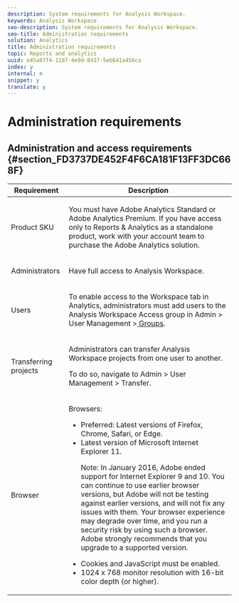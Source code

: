 ```yaml
---
description: System requirements for Analysis Workspace.
keywords: Analysis Workspace
seo-description: System requirements for Analysis Workspace.
seo-title: Administration requirements
solution: Analytics
title: Administration requirements
topic: Reports and analytics
uuid: e45a87f4-1107-4e9d-8437-5eb641a456ca
index: y
internal: n
snippet: y
translate: y
---
```


# Administration requirements


## Administration and access requirements {#section_FD3737DE452F4F6CA181F13FF3DC668F}


<table id="table_3065772701A64D4EB5F175100A60F284"> 
 <thead> 
  <tr> 
   <th colname="col1" class="entry"> Requirement </th> 
   <th colname="col2" class="entry"> Description </th> 
  </tr>
 </thead>
 <tbody> 
  <tr> 
   <td colname="col1"> Product SKU </td> 
   <td colname="col2"> <p> You must have <span class="keyword"> Adobe Analytics Standard</span> or <span class="keyword"> Adobe Analytics</span> Premium. If you have access only to Reports &amp; Analytics as a standalone product, work with your account team to purchase the <span class="keyword"> Adobe Analytics</span> solution. </p> </td> 
  </tr> 
  <tr> 
   <td colname="col1"> Administrators </td> 
   <td colname="col2"> <p>Have full access to Analysis Workspace. </p> </td> 
  </tr> 
  <tr> 
   <td colname="col1"> Users </td> 
   <td colname="col2"> <p>To enable access to the Workspace tab in Analytics, administrators must add users to the <span class="uicontrol"> Analysis Workspace Access</span> group in <span class="uicontrol"> Admin</span> &gt; <span class="uicontrol"> User Management</span> &gt;<a href="https://marketing.adobe.com/resources/help/en_US/reference/groups.html" format="https" scope="external"> Groups</a>. </p> </td> 
  </tr> 
  <tr> 
   <td colname="col1"> Transferring projects </td> 
   <td colname="col2"> <p>Administrators can transfer <span class="wintitle"> Analysis Workspace</span> projects from one user to another. </p> <p>To do so, navigate to <span class="uicontrol"> Admin</span> &gt; <span class="uicontrol"> User Management</span> &gt; <span class="uicontrol"> Transfer</span>. </p> </td> 
  </tr> 
  <tr> 
   <td colname="col1"> Browser </td> 
   <td colname="col2"> <p> Browsers: </p> 
    <ul id="ul_B10D000F38DC44F68E2909B483E58FE0"> 
     <li id="li_5A905B0F5342443B96433FDBB1015CA9">Preferred: Latest versions of Firefox, Chrome, Safari, or Edge. </li> 
     <li id="li_75D6560CE77748B6B2A794B374E3C6F8"> Latest version of Microsoft Internet Explorer 11. <p>Note:  In January 2016, Adobe ended support for Internet Explorer 9 and 10. You can continue to use earlier browser versions, but Adobe will not be testing against earlier versions, and will not fix any issues with them. Your browser experience may degrade over time, and you run a security risk by using such a browser. Adobe strongly recommends that you upgrade to a supported version. </p> </li> 
    </ul> 
    <ul id="ul_74DD135CDAEF40A28DCCE927212B4163"> 
     <li id="li_385DCC2B725E4FDBAE75F57E96889B2E"> Cookies and JavaScript must be enabled. </li> 
     <li id="li_AE8D64267EC74C5290CB5793FB0C04D1">1024 x 768 monitor resolution with 16-bit color depth (or higher). </li> 
    </ul> </td> 
  </tr> 
 </tbody> 
</table>

